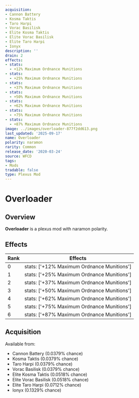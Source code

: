 ```yaml
---
acquisition:
- Cannon Battery
- Kosma Taktis
- Taro Harpi
- Vorac Basilisk
- Elite Kosma Taktis
- Elite Vorac Basilisk
- Elite Taro Harpi
- Ionyx
description: ''
drain: 2
effects:
- stats:
  - +12% Maximum Ordnance Munitions
- stats:
  - +25% Maximum Ordnance Munitions
- stats:
  - +37% Maximum Ordnance Munitions
- stats:
  - +50% Maximum Ordnance Munitions
- stats:
  - +62% Maximum Ordnance Munitions
- stats:
  - +75% Maximum Ordnance Munitions
- stats:
  - +87% Maximum Ordnance Munitions
image: ../images/overloader-877f2dd613.png
last_updated: '2025-09-17'
name: Overloader
polarity: naramon
rarity: Common
release_date: '2020-03-24'
source: WFCD
tags:
- Mods
tradable: false
type: Plexus Mod
---
```


# Overloader

## Overview

**Overloader** is a plexus mod with naramon polarity.

## Effects

| Rank | Effects |
|------|----------|
| 0 | stats: ['+12% Maximum Ordnance Munitions'] |
| 1 | stats: ['+25% Maximum Ordnance Munitions'] |
| 2 | stats: ['+37% Maximum Ordnance Munitions'] |
| 3 | stats: ['+50% Maximum Ordnance Munitions'] |
| 4 | stats: ['+62% Maximum Ordnance Munitions'] |
| 5 | stats: ['+75% Maximum Ordnance Munitions'] |
| 6 | stats: ['+87% Maximum Ordnance Munitions'] |

## Acquisition

Available from:
- Cannon Battery (0.0379% chance)
- Kosma Taktis (0.0379% chance)
- Taro Harpi (0.0379% chance)
- Vorac Basilisk (0.0379% chance)
- Elite Kosma Taktis (0.0518% chance)
- Elite Vorac Basilisk (0.0518% chance)
- Elite Taro Harpi (0.0712% chance)
- Ionyx (0.1329% chance)

